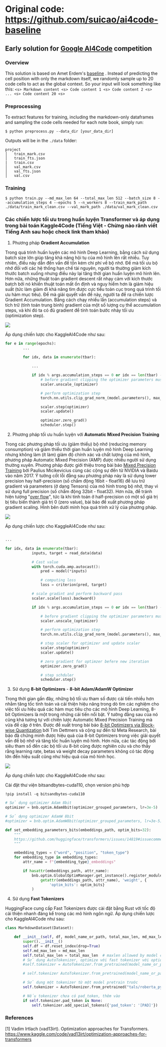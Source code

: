 # Original code: https://github.com/suicao/ai4code-baseline

## Early solution for [ Google AI4Code](https://www.kaggle.com/competitions/AI4Code) competition

### Overview
This solution is based on Amet Erdem's [baseline](https://www.kaggle.com/code/aerdem4/ai4code-pytorch-distilbert-baseline) . Instead of predicting the cell position with only the markdown itself, we randomly sample up to 20 code cells to act as the global context. So your input will look something like this:
```<s> Markdown content <s> Code content 1 <s> Code content 2 <s> ... <s> Code content 20 <s> ```
### Preprocessing
To extract features for training, including the markdown-only dataframes and sampling the code cells needed for each note book, simply run:

```$ python preprocess.py --data_dir [your_data_dir]```

Outputs will be in the ```./data``` folder:
```
project
│   train_mark.csv
│   train_fts.json
|   train.csv
│   val_mark.csv
│   val_fts.json
│   val.csv
```

###  Training

```$ python train.py --md_max_len 64 --total_max_len 512 --batch_size 8 --accumulation_steps 4 --epochs 5 --n_workers 8 --train_mark_path ./data/train_mark_clean.csv --val_mark_path ./data/val_mark_clean.csv```

### Các chiến lược tối ưu trong huấn luyện Transformer và áp dụng trong bài toán Kaggle4Code (Tiếng Việt - Chừng nào rãnh viết Tiếng Anh sau hoặc check link tham khảo)

1. Phương pháp **Gradient Accumulation**

Trong quá trình huấn luyện các mô hình Deep Learning, bằng cách sử dụng batch size lớn giúp tăng khả năng hội tụ của mô hình lên rất nhiều. Tuy nhiên, điều này dẫn đến vấn đề tốn kém chi phí về bộ nhớ. Để mà tối ưu bộ nhớ đối với các hệ thống hạn chế tài nguyên, người ta thường giảm kích thước batch xuống nhưng điều này lại tăng thời gian huấn luyện mô hình lên. Hơn nữa, những thuật toán gradient descent rất nhạy cảm với kích thước batch bởi nó khiến thuật toán mất ổn định và nguy hiểm hơn là giảm hiệu suất (tức làm giảm đi khả năng tìm được cực tiểu toàn cục trong quá trình tối ưu hàm mục tiêu). Để mà giải quyết vấn đề này, người ta đề ra chiến lược Gradient Accumulation. Bằng cách chạy nhiều lần (accumulation steps) và tích trữ (tính toán trung bình) gradient của một số lượng cụ thể accumulation steps, và khi đó ta có đủ gradient để tính toán bước nhảy tối ưu (optimization step).

![](https://imgur.com/0KhufoR.png)

Áp dụng chiến lược cho KaggleAI4Code như sau:

```python
for e in range(epochs):
        ... 

        for idx, data in enumerate(tbar):
            
            ...

            if idx % args.accumulation_steps == 0 or idx == len(tbar) - 1:
                # before gradient clipping the optimizer parameters must be unscaled.
                scaler.unscale_(optimizer)

                # perform optimization step
                torch.nn.utils.clip_grad_norm_(model.parameters(), max_norm)

                scaler.step(optimizer)
                scaler.update()

                optimizer.zero_grad()
                scheduler.step()
```

2. Phương pháp tối ưu huấn luyện với **Automatic Mixed Precision Training**

Trong các phương pháp tối ưu (giảm thiểu) bộ nhớ (reducing memory consumption) và giảm thiểu thời gian huấn luyện mô hình Deep Learning nhưng không làm (ít làm) giảm độ chính xác và chất lượng của mô hình, phương pháp Automatic Mixed Precision (AMP) được nhiều người sử dụng thường xuyên. Phương pháp được giới thiệu trong bài báo [Mixed Precision Training](https://arxiv.org/abs/1710.03740) bởi Paulius Micikevicius cùng các cộng sự đến từ NVIDIA và Baidu vào năm 2017. Ý tưởng cốt lỗi đằng sau phương pháp này là sử dụng lower precision hay half-precision (số chấm động 16bit - float16) để lưu trữ gradient và parameters (ở dạng Tensors) của mô hình trong bộ nhớ, thay vì sử dụng full precision (số chấm động 32bit - float32). Hơn nữa, để tránh hiện tượng "[over flow](https://en.wikipedia.org/wiki/Integer_overflow)", tức là khi tính toán ở half-precision có một số giá trị bị tiêu biến thành giá trị 0 (zero value), bài báo đề xuất phương pháp gradient scaling. Hình bên dưới minh họa quá trình xử lý của phương pháp.



![](https://developer-blogs.nvidia.com/wp-content/uploads/2019/01/pasted-image-0-21.png)

Áp dụng chiến lược cho KaggleAI4Code như sau:

```python

...

for idx, data in enumerate(tbar):
            inputs, target = read_data(data)

            # Cast value 
            with torch.cuda.amp.autocast():
                pred = model(*inputs)

                # computing loss
                loss = criterion(pred, target)

            # scale gradint and perform backward pass
            scaler.scale(loss).backward()

            if idx % args.accumulation_steps == 0 or idx == len(tbar) - 1:

                # before gradient clipping the optimizer parameters must be unscaled.
                scaler.unscale_(optimizer)

                # perform optimization step
                torch.nn.utils.clip_grad_norm_(model.parameters(), max_norm)

                # step scaler for optimizer and update scaler
                scaler.step(optimizer)
                scaler.update()

                # zero gradient for optimzer befere new iteration
                optimizer.zero_grad()

                # step schduler
                scheduler.step()
```

3. Sử dụng **8-bit Optimizers** - **8-bit Adam/AdamW Optimizer**

Trong thời gian gần đây, những bộ tối ưu tham số được cải tiến nhiều hơn nhằm tăng tốc tính toán và cải thiện hiệu năng trong dò tìm các nghiệm cho việc tối ưu hiệu quả các hàm mục tiêu cho các mô hình Deep Learning, 8-bit Optimizers là một trong những cải tiến nổi bật. Ý tưởng đằng sau của nó cũng khá tương tự với chiến lược Automatic Mixed Precision Training mà vừa đề cập ở trên. Được đề xuất trong bài báo [8-bit Optimizers via Block-wise Quantization](https://arxiv.org/abs/2110.02861) bởi Tim Dettmers và cộng sự đến từ Meta Research, bài báo đã chứng minh được hiệu quả của 8-bit Optimizers trong việc giải quyết vấn đề bộ nhớ và tăng tốc huấn luyện mô hình. Hơn nữa, các tác động bởi siêu tham số đến các bộ tối ưu 8-bit cũng được nghiên cứu và cho thấy rằng learning rate, betas và weight decay parameters không có tác động lớn đến hiệu suất cũng như hiệu quả của mô hình học.

![](https://i.ibb.co/9bj3JqG/Screenshot-3.png)

Áp dụng chiến lược cho KaggleAI4Code như sau:

Cài đặt thư viện bitsandbytes-cuda110, chọn version phù hợp
```
!pip install -q bitsandbytes-cuda110
```

```python
# Sử dụng optimizer Adam 8bit
optimizer = bnb.optim.Adam8bit(optimizer_grouped_parameters, lr=3e-5)

# Sử dựng optimizer AdamW 8bit
#optimizer = bnb.optim.AdamW8bit(optimizer_grouped_parameters, lr=3e-5)
```

```python
def set_embedding_parameters_bits(embeddings_path, optim_bits=32):
    """
    https://github.com/huggingface/transformers/issues/14819#issuecomment-1003427930
    """

    embedding_types = ("word", "position", "token_type")
    for embedding_type in embedding_types:
        attr_name = f"{embedding_type}_embeddings"

        if hasattr(embeddings_path, attr_name):
            bnb.optim.GlobalOptimManager.get_instance().register_module_override(
                getattr(embeddings_path, attr_name), 'weight', {
                    'optim_bits': optim_bits}
            )
```

4. Sử dụng **Fast Tokenizers**

HuggingFace cung cấp Fast Tokenizers được cài đặt bằng Rust với tốc độ cải thiện nhanh đáng kể trong các mô hình ngôn ngữ. Áp dụng chiến lược cho KaggleAI4Code như sau:

```python
class MarkdownDataset(Dataset):

    def __init__(self, df, model_name_or_path, total_max_len, md_max_len, fts):
        super().__init__()
        self.df = df.reset_index(drop=True)
        self.md_max_len = md_max_len
        self.total_max_len = total_max_len  # maxlen allowed by model config
        # Sử dụng AutoTokenizer, optimize với fast tokenizer với option use_fast = True
        #self.tokenizer = AutoTokenizer.from_pretrained(model_name_or_path, use_fast=True)

        # self.tokenizer AutoTokenizer.from_pretrained(model_name_or_path, use_fast=True)

        # Sử dụng một tokenizer từ một model pretrain trước
        self.tokenizer = AutoTokenizer.from_pretrained("tals/roberta_python")

        # Nếu tokenizer chưa có pad_token, thêm vào
        if self.tokenizer.pad_token is None:
            self.tokenizer.add_special_tokens({'pad_token': '[PAD]'})
```


### References

[1] Vadim Irtlach (vad13irt). Optimization approaches for Transformers. https://www.kaggle.com/code/vad13irt/optimization-approaches-for-transformers

